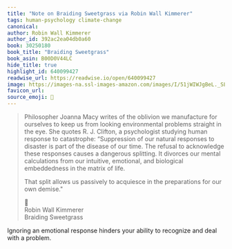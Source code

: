 ```yaml
---
title: "Note on Braiding Sweetgrass via Robin Wall Kimmerer"
tags: human-psychology climate-change
canonical: 
author: Robin Wall Kimmerer
author_id: 392ac2ea04db0a60
book: 30250180
book_title: "Braiding Sweetgrass"
book_asin: B00D0V44LC
hide_title: true
highlight_id: 640099427
readwise_url: https://readwise.io/open/640099427
image: https://images-na.ssl-images-amazon.com/images/I/51jWIWJgBeL._SL200_.jpg
favicon_url: 
source_emoji: 📕
---
```


> Philosopher Joanna Macy writes of the oblivion we manufacture for ourselves to keep us from looking environmental problems straight in the eye. She quotes R. J. Clifton, a psychologist studying human response to catastrophe: “Suppression of our natural responses to disaster is part of the disease of our time. The refusal to acknowledge these responses causes a dangerous splitting. It divorces our mental calculations from our intuitive, emotional, and biological embeddedness in the matrix of life.
> 
> That split allows us passively to acquiesce in the preparations for our own demise."
> <div class="quoteback-footer"><div class="quoteback-avatar"><span class="mini-emoji"> 📕</span></div><div class="quoteback-metadata"><div class="metadata-inner"><span style="display:none">FROM:</span><div aria-label="Robin Wall Kimmerer" class="quoteback-author"> Robin Wall Kimmerer</div><div aria-label="Braiding Sweetgrass" class="quoteback-title"> Braiding Sweetgrass</div></div></div></div>

Ignoring an emotional response hinders your ability to recognize and deal with a problem.